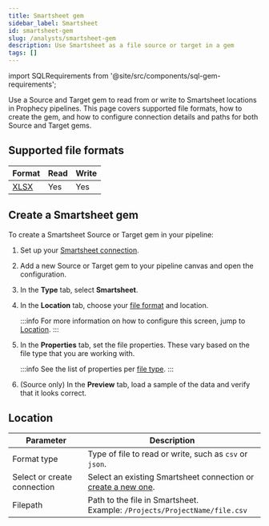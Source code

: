 ```yaml
---
title: Smartsheet gem
sidebar_label: Smartsheet
id: smartsheet-gem
slug: /analysts/smartsheet-gem
description: Use Smartsheet as a file source or target in a gem
tags: []
---
```


import SQLRequirements from '@site/src/components/sql-gem-requirements';

<SQLRequirements
  execution_engine="Prophecy Automate"
  sql_package_name=""
  sql_package_version=""
/>

Use a Source and Target gem to read from or write to Smartsheet locations in Prophecy pipelines. This page covers supported file formats, how to create the gem, and how to configure connection details and paths for both Source and Target gems.

## Supported file formats

| Format                  | Read | Write |
| ----------------------- | ---- | ----- |
| [XLSX](/analysts/excel) | Yes  | Yes   |

## Create a Smartsheet gem

To create a Smartsheet Source or Target gem in your pipeline:

1. Set up your [Smartsheet connection](/core/prophecy-fabrics/connections/smartsheet).
1. Add a new Source or Target gem to your pipeline canvas and open the configuration.
1. In the **Type** tab, select **Smartsheet**.
1. In the **Location** tab, choose your [file format](#supported-file-formats) and location.

   :::info
   For more information on how to configure this screen, jump to [Location](#location).
   :::

1. In the **Properties** tab, set the file properties. These vary based on the file type that you are working with.

   :::info
   See the list of properties per [file type](/analysts/file-types).
   :::

1. (Source only) In the **Preview** tab, load a sample of the data and verify that it looks correct.

## Location

| Parameter                   | Description                                                                                                    |
| --------------------------- | -------------------------------------------------------------------------------------------------------------- |
| Format type                 | Type of file to read or write, such as `csv` or `json`.                                                        |
| Select or create connection | Select an existing Smartsheet connection or [create a new one](/core/prophecy-fabrics/connections/smartsheet). |
| Filepath                    | Path to the file in Smartsheet. <br/>Example: `/Projects/ProjectName/file.csv`                                 |

